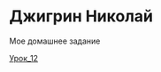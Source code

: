 

# Джигрин Николай
Мое домашнее задание

[Урок_12](https://dzhigrin.github.io/lesson_12/ "Моя готовая домашка")
